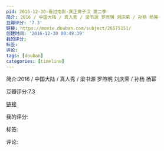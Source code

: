 ```yaml
---
pid: 2016-12-30-看过电影-真正男子汉 第二季
简介: 2016 / 中国大陆 / 真人秀 / 梁书源 罗煦明 刘庆荣 / 孙杨 杨幂
豆瓣评分: '7.3'
链接: https://movie.douban.com/subject/26575151/
创建时间: '2016-12-30 00:49:39'
我的评分:
标签:
评论:
tags: [douban]
categories: [timeline]
---
```

简介:2016 / 中国大陆 / 真人秀 / 梁书源 罗煦明 刘庆荣 / 孙杨 杨幂

豆瓣评分:7.3

[链接](https://movie.douban.com/subject/26575151/)

我的评分:

标签:

评论:

